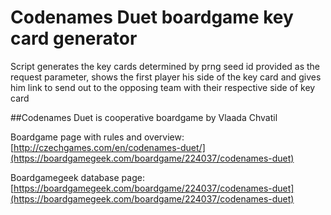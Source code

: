 # Codenames Duet boardgame key card generator

Script generates the key cards determined by prng seed id provided as the request parameter,
shows the first player his side of the key card and gives him link to send out to the opposing 
team with their respective side of key card


##Codenames Duet is cooperative boardgame by Vlaada Chvatil


Boardgame page with rules and overview:
[http://czechgames.com/en/codenames-duet/](https://boardgamegeek.com/boardgame/224037/codenames-duet)


Boardgamegeek database page: 
[https://boardgamegeek.com/boardgame/224037/codenames-duet](https://boardgamegeek.com/boardgame/224037/codenames-duet)
